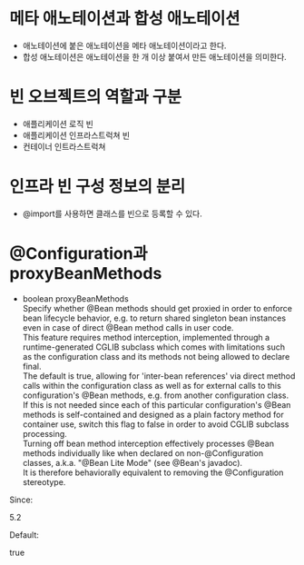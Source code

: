 # 메타 애노테이션과 합성 애노테이션
- 애노테이션에 붙은 애노테이션을 메타 애노테이션이라고 한다.
- 합성 애노테이션은 애노테이션을 한 개 이상 붙여서 만든 애노테이션을 의미한다.

# 빈 오브젝트의 역할과 구분
- 애플리케이션 로직 빈
- 애플리케이션 인프라스트럭쳐 빈
- 컨테이너 인트라스트럭쳐 

# 인프라 빈 구성 정보의 분리
- @import를 사용하면 클래스를 빈으로 등록할 수 있다.

# @Configuration과 proxyBeanMethods
- boolean proxyBeanMethods<br>
Specify whether @Bean methods should get proxied in order to enforce bean lifecycle behavior,
e.g. to return shared singleton bean instances even in case of direct @Bean method calls in user code.<br>
This feature requires method interception,
implemented through a runtime-generated CGLIB subclass which comes with limitations such as the configuration class and its methods not being allowed to declare final.<br>
The default is true, allowing for 'inter-bean references' via direct method calls within the configuration class as well as for external calls to this configuration's @Bean methods, e.g. from another configuration class.<br>
If this is not needed since each of this particular configuration's @Bean methods is self-contained and designed as a plain factory method for container use, switch this flag to false in order to avoid CGLIB subclass processing.<br>
Turning off bean method interception effectively processes @Bean methods individually like when declared on non-@Configuration classes, a.k.a. "@Bean Lite Mode" (see @Bean's javadoc).<br>
It is therefore behaviorally equivalent to removing the @Configuration stereotype.<br>

Since:<br>

5.2<br>

Default:<br>

true
